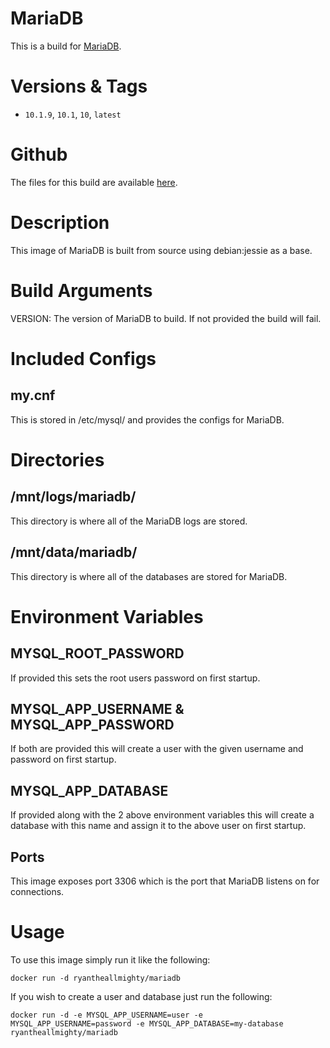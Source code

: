 # MariaDB
This is a build for [MariaDB](https://mariadb.org/).

# Versions & Tags
- `10.1.9`, `10.1`, `10`, `latest`

# Github
The files for this build are available [here](https://github.com/RyanTheAllmighty/Dockerfiles/tree/master/mariadb).

# Description
This image of MariaDB is built from source using debian:jessie as a base.

# Build Arguments
VERSION: The version of MariaDB to build. If not provided the build will fail.

# Included Configs
## my.cnf
This is stored in /etc/mysql/ and provides the configs for MariaDB.

# Directories
## /mnt/logs/mariadb/
This directory is where all of the MariaDB logs are stored.

## /mnt/data/mariadb/
This directory is where all of the databases are stored for MariaDB.

# Environment Variables
## MYSQL_ROOT_PASSWORD
If provided this sets the root users password on first startup.

## MYSQL_APP_USERNAME & MYSQL_APP_PASSWORD
If both are provided this will create a user with the given username and password on first startup.

## MYSQL_APP_DATABASE
If provided along with the 2 above environment variables this will create a database with this name and assign it to the above user on first startup.

## Ports
This image exposes port 3306 which is the port that MariaDB listens on for connections.

# Usage
To use this image simply run it like the following:

```
docker run -d ryantheallmighty/mariadb
```

If you wish to create a user and database just run the following:

```
docker run -d -e MYSQL_APP_USERNAME=user -e MYSQL_APP_USERNAME=password -e MYSQL_APP_DATABASE=my-database ryantheallmighty/mariadb
```